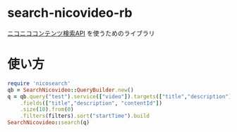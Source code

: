 # search-nicovideo-rb

[ニコニココンテンツ検索API](http://search.nicovideo.jp/docs/api/search.html) を使うためのライブラリ 

# 使い方

```ruby
require 'nicosearch'
qb = SearchNicovideo::QueryBuilder.new()
q = qb.query("test").service(["video"]).targets(["title","description"])
    .fields(["title","description", "contentId"])
    .size(10).from(0)
    .filters(filters).sort("startTime").build
SearchNicovideo::search(q)
```
